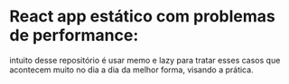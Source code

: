 # React app estático com problemas de performance:
intuito desse repositório é usar memo e lazy para tratar esses casos que acontecem muito no dia a dia da melhor forma, visando a prática.


